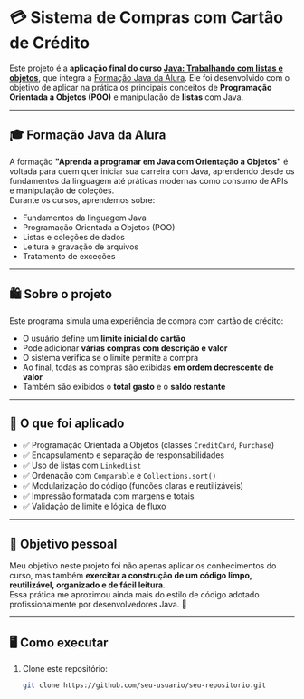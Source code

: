 # 💳 Sistema de Compras com Cartão de Crédito

Este projeto é a **aplicação final do curso [Java: Trabalhando com listas e objetos](https://cursos.alura.com.br/course/java-trabalhando-listas-objetos)**, que integra a [Formação Java da Alura](https://cursos.alura.com.br/formacao-java). Ele foi desenvolvido com o objetivo de aplicar na prática os principais conceitos de **Programação Orientada a Objetos (POO)** e manipulação de **listas** com Java.

---

## 🎓 Formação Java da Alura

A formação **"Aprenda a programar em Java com Orientação a Objetos"** é voltada para quem quer iniciar sua carreira com Java, aprendendo desde os fundamentos da linguagem até práticas modernas como consumo de APIs e manipulação de coleções.  
Durante os cursos, aprendemos sobre:

- Fundamentos da linguagem Java
- Programação Orientada a Objetos (POO)
- Listas e coleções de dados
- Leitura e gravação de arquivos
- Tratamento de exceções

---

## 🛍️ Sobre o projeto

Este programa simula uma experiência de compra com cartão de crédito:

- O usuário define um **limite inicial do cartão**
- Pode adicionar **várias compras com descrição e valor**
- O sistema verifica se o limite permite a compra
- Ao final, todas as compras são exibidas **em ordem decrescente de valor**
- Também são exibidos o **total gasto** e o **saldo restante**

---

## 🧠 O que foi aplicado

- ✅ Programação Orientada a Objetos (classes `CreditCard`, `Purchase`)
- ✅ Encapsulamento e separação de responsabilidades
- ✅ Uso de listas com `LinkedList`
- ✅ Ordenação com `Comparable` e `Collections.sort()`
- ✅ Modularização do código (funções claras e reutilizáveis)
- ✅ Impressão formatada com margens e totais
- ✅ Validação de limite e lógica de fluxo

---

## 🧹 Objetivo pessoal

Meu objetivo neste projeto foi não apenas aplicar os conhecimentos do curso, mas também **exercitar a construção de um código limpo, reutilizável, organizado e de fácil leitura**.  
Essa prática me aproximou ainda mais do estilo de código adotado profissionalmente por desenvolvedores Java. 💪

---

## 🖥️ Como executar

1. Clone este repositório:
   ```bash
   git clone https://github.com/seu-usuario/seu-repositorio.git